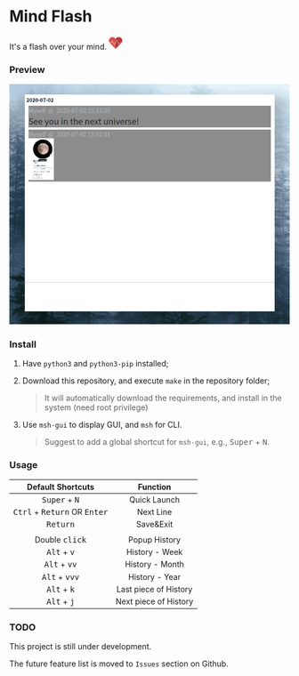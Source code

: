 # Mind Flash

It's a flash over your mind. <img src="./icons/pulse_heart.png" width="24">

### Preview

![preview-01](./previews/preview-02.gif)

### Install

1. Have `python3` and `python3-pip` installed;

2. Download this repository, and execute `make` in the repository folder;
    > It will automatically download the requirements, and install in the system (need root privilege)

3. Use `msh-gui` to display GUI, and `msh` for CLI.
    > Suggest to add a global shortcut for `msh-gui`, e.g., <kbd>Super</kbd> + <kbd>N</kbd>.

### Usage

| Default Shortcuts |                 Function                 |
| :-------------: | :--------------------------------------: |
| <kbd>Super</kbd> + <kbd>N</kbd> | Quick Launch |
|    <kbd>Ctrl</kbd> + <kbd>Return</kbd> OR <kbd>Enter</kbd>    | Next Line |
|    <kbd>Return</kbd>    |            Save&Exit    |
|                 |                                          |
|  Double <kbd>click</kbd>  |     Popup History |
|  <kbd>Alt</kbd> + <kbd>v</kbd>  | History - Week |
| <kbd>Alt</kbd> + <kbd>vv</kbd> | History - Month |
| <kbd>Alt</kbd> + <kbd>vvv</kbd> | History - Year |
| <kbd>Alt</kbd> + <kbd>k</kbd> | Last piece of History |
| <kbd>Alt</kbd> + <kbd>j</kbd> | Next piece of History |

### TODO
This project is still under development.

The future feature list is moved to `Issues` section on Github.
